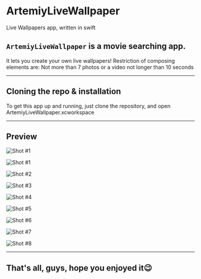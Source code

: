 # ArtemiyLiveWallpaper
Live Wallpapers app, written in swift

## ```ArtemiyLiveWallpaper``` is a movie searching app.
It lets you create your own live wallpapers! Restriction of composing elements are:
Not more than 7 photos or a video not longer than 10 seconds

---

## Cloning the repo & installation

To get this app up and running, just clone the repository, and open ArtemiyLiveWallpaper.xcworkspace

---

## Preview

![Shot #1](https://media.giphy.com/media/vFKqnCdLPNOKc/giphy.gif)

![Shot #1](/ArtemiyLiveWallpapers/images/LiveFirst1.gif)

![Shot #2](/ArtemiyLiveWallpapers/images/LiveFirst2.gif)

![Shot #3](/ArtemiyLiveWallpapers/images/LiveFirst3.gif)

![Shot #4](/ArtemiyLiveWallpapers/images/LiveFirst4.gif)

![Shot #5](/ArtemiyLiveWallpapers/images/LiveSec1.gif)

![Shot #6](/ArtemiyLiveWallpapers/images/LiveSec21.gif)

![Shot #7](/ArtemiyLiveWallpapers/images/LiveSec3.gif)

![Shot #8](/ArtemiyLiveWallpapers/images/LiveSec31.gif)

---

## That's all, guys, hope you enjoyed it😉
